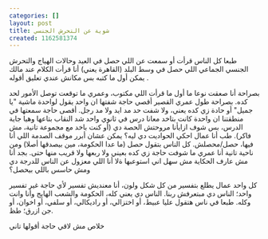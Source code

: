 ```yaml
---
categories: []
layout: post
title: شوية عن التحرش الجنسي
created: 1162581374
---
```

طبعا كل الناس قرأت أو سمعت عن اللي حصل في العيد وحالات الهياج والتحرش الجنسي الجماعي اللي حصل في وسط البلد (القاهرة يعني) أنا قرأت الكلام عند مالك يمكن أول ما كتبه بس مكانش عندي تعليق أقوله .

بصراحة أنا صعقت نوعا ما أول ما قرأت اللي مكتوب، وعمري ما توقعت توصل الأمور لحد كده. بصراحة طول عمري القصير أقصي حاجة شفتها ان واحد يقول لواحدة ماشية "يا جميل" أو حادة زي كده يعني، ولا شفت حد مد ايد ولا مد رجل. أقصى حاجة سمعتها في منطقتنا ان واحدة كانت بتاخد معانا درس في ثانوي واحد شد النقاب بتاعها وهيا جاية الدرس، بس شوف ازايأنا مروحتش الحصة دي (أو كنت باخد مع مجموعة تانية، مش فاكر). طب أنا عمال احكي الحواديت دي ليه؟ يمكن عشان أبرر موقف الصدمة اللي أنا فيها، حصل/محصلش. كل الناس بتقول حصل (ما عدا الحكومة، مين بيصدقها أصلا) ومن ناحية تانية أنا عمري ما شوفت حاجة زي كده بعيني ولا ربعها ولا قريب منها حتى. بجد أنا مش عارف الحكاية مش سهل اني استوعبها ةلا أنا اللي معزول عن الناس للدرجة دي ومش حاسس باللي بيحصل؟

كل واحد عمال يطلع بتفسير من كل شكل ولون، أنا معنديش تفسير لأي حاجة غير تفسير واحد؛ الناس دي مبتعرفش ربنا. الناس دي يعني كله، الحكومة والشعب الهايج وأنا وانت وكله. طبعا في ناس هتقول عليا عبيط، أو اختزالي، أو راديكالي، أو سلفي، أو اخوان، أو جن ازرق؛ طظ.

خلاص مش لاقي حاجة أقولها تاني

